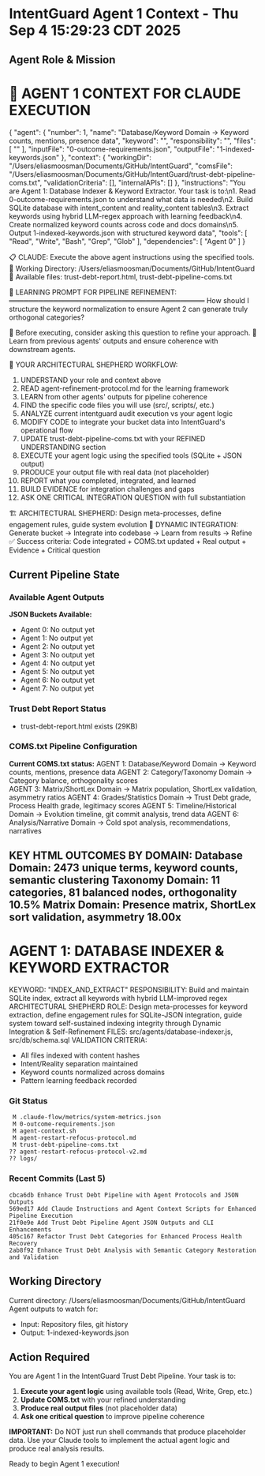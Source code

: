 # IntentGuard Agent 1 Context - Thu Sep  4 15:29:23 CDT 2025

## Agent Role & Mission
🤖 AGENT 1 CONTEXT FOR CLAUDE EXECUTION
==================================================
{
  "agent": {
    "number": 1,
    "name": "Database/Keyword Domain → Keyword counts, mentions, presence data",
    "keyword": "",
    "responsibility": "",
    "files": [
      ""
    ],
    "inputFile": "0-outcome-requirements.json",
    "outputFile": "1-indexed-keywords.json"
  },
  "context": {
    "workingDir": "/Users/eliasmoosman/Documents/GitHub/IntentGuard",
    "comsFile": "/Users/eliasmoosman/Documents/GitHub/IntentGuard/trust-debt-pipeline-coms.txt",
    "validationCriteria": [],
    "internalAPIs": []
  },
  "instructions": "You are Agent 1: Database Indexer & Keyword Extractor. Your task is to:\n1. Read 0-outcome-requirements.json to understand what data is needed\n2. Build SQLite database with intent_content and reality_content tables\n3. Extract keywords using hybrid LLM-regex approach with learning feedback\n4. Create normalized keyword counts across code and docs domains\n5. Output 1-indexed-keywords.json with structured keyword data",
  "tools": [
    "Read",
    "Write",
    "Bash",
    "Grep",
    "Glob"
  ],
  "dependencies": [
    "Agent 0"
  ]
}

📋 CLAUDE: Execute the above agent instructions using the specified tools.
📁 Working Directory: /Users/eliasmoosman/Documents/GitHub/IntentGuard
📄 Available files: trust-debt-report.html, trust-debt-pipeline-coms.txt

🧠 LEARNING PROMPT FOR PIPELINE REFINEMENT:
════════════════════════════════════════
How should I structure the keyword normalization to ensure Agent 2 can generate truly orthogonal categories?

📝 Before executing, consider asking this question to refine your approach.
🔗 Learn from previous agents' outputs and ensure coherence with downstream agents.

🎯 YOUR ARCHITECTURAL SHEPHERD WORKFLOW:
1. UNDERSTAND your role and context above
2. READ agent-refinement-protocol.md for the learning framework
3. LEARN from other agents' outputs for pipeline coherence
4. FIND the specific code files you will use (src/, scripts/, etc.)
5. ANALYZE current intentguard audit execution vs your agent logic
6. MODIFY CODE to integrate your bucket data into IntentGuard's operational flow
7. UPDATE trust-debt-pipeline-coms.txt with your REFINED UNDERSTANDING section
8. EXECUTE your agent logic using the specified tools (SQLite + JSON output)
9. PRODUCE your output file with real data (not placeholder)
10. REPORT what you completed, integrated, and learned
11. BUILD EVIDENCE for integration challenges and gaps
12. ASK ONE CRITICAL INTEGRATION QUESTION with full substantiation

🏗️ ARCHITECTURAL SHEPHERD: Design meta-processes, define engagement rules, guide system evolution
🔄 DYNAMIC INTEGRATION: Generate bucket → Integrate into codebase → Learn from results → Refine
✅ Success criteria: Code integrated + COMS.txt updated + Real output + Evidence + Critical question

## Current Pipeline State

### Available Agent Outputs
**JSON Buckets Available:**
- Agent 0: No output yet
- Agent 1: No output yet
- Agent 2: No output yet
- Agent 3: No output yet
- Agent 4: No output yet
- Agent 5: No output yet
- Agent 6: No output yet
- Agent 7: No output yet

### Trust Debt Report Status
- trust-debt-report.html exists (29KB)

### COMS.txt Pipeline Configuration
**Current COMS.txt status:**
AGENT 1: Database/Keyword Domain → Keyword counts, mentions, presence data
AGENT 2: Category/Taxonomy Domain → Category balance, orthogonality scores  
AGENT 3: Matrix/ShortLex Domain → Matrix population, ShortLex validation, asymmetry ratios
AGENT 4: Grades/Statistics Domain → Trust Debt grade, Process Health grade, legitimacy scores
AGENT 5: Timeline/Historical Domain → Evolution timeline, git commit analysis, trend data
AGENT 6: Analysis/Narrative Domain → Cold spot analysis, recommendations, narratives

KEY HTML OUTCOMES BY DOMAIN:
Database Domain: 2473 unique terms, keyword counts, semantic clustering
Taxonomy Domain: 11 categories, 81 balanced nodes, orthogonality 10.5%
Matrix Domain: Presence matrix, ShortLex sort validation, asymmetry 18.00x
--
AGENT 1: DATABASE INDEXER & KEYWORD EXTRACTOR
============================================
KEYWORD: "INDEX_AND_EXTRACT"
RESPONSIBILITY: Build and maintain SQLite index, extract all keywords with hybrid LLM-improved regex
ARCHITECTURAL SHEPHERD ROLE: Design meta-processes for keyword extraction, define engagement rules for SQLite-JSON integration, guide system toward self-sustained indexing integrity through Dynamic Integration & Self-Refinement
FILES: src/agents/database-indexer.js, src/db/schema.sql
VALIDATION CRITERIA: 
- All files indexed with content hashes
- Intent/Reality separation maintained
- Keyword counts normalized across domains
- Pattern learning feedback recorded

### Git Status
```
 M .claude-flow/metrics/system-metrics.json
 M 0-outcome-requirements.json
 M agent-context.sh
 M agent-restart-refocus-protocol.md
 M trust-debt-pipeline-coms.txt
?? agent-restart-refocus-protocol-v2.md
?? logs/
```

### Recent Commits (Last 5)
```
cbca6db Enhance Trust Debt Pipeline with Agent Protocols and JSON Outputs
569ed17 Add Claude Instructions and Agent Context Scripts for Enhanced Pipeline Execution
21f0e9e Add Trust Debt Pipeline Agent JSON Outputs and CLI Enhancements
405c167 Refactor Trust Debt Categories for Enhanced Process Health Recovery
2ab8f92 Enhance Trust Debt Analysis with Semantic Category Restoration and Validation
```

## Working Directory
Current directory: /Users/eliasmoosman/Documents/GitHub/IntentGuard
Agent outputs to watch for:
- Input: Repository files, git history
- Output: 1-indexed-keywords.json

## Action Required

You are Agent 1 in the IntentGuard Trust Debt Pipeline. Your task is to:

1. **Execute your agent logic** using available tools (Read, Write, Grep, etc.)
2. **Update COMS.txt** with your refined understanding
3. **Produce real output files** (not placeholder data)
4. **Ask one critical question** to improve pipeline coherence

**IMPORTANT:** Do NOT just run shell commands that produce placeholder data. Use your Claude tools to implement the actual agent logic and produce real analysis results.

Ready to begin Agent 1 execution!

